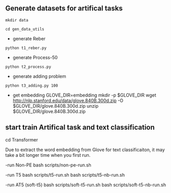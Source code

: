 ## Generate datasets for artifical tasks

```
mkdir data

cd gen_data_utils
```

- generate Reber

```
python t1_reber.py
```

- generate Process-50

```
python t2_process.py
```

- generate adding problem

```
python t3_adding.py 100
```


- get embedding
GLOVE_DIR=embedding
mkdir -p $GLOVE_DIR
wget http://nlp.stanford.edu/data/glove.840B.300d.zip -O $GLOVE_DIR/glove.840B.300d.zip
unzip $GLOVE_DIR/glove.840B.300d.zip

## start train Artifical task and text classification
cd Transformer

Due to extract the word embedding from Glove for text classificaiton, it may take a bit longer time when you first run.

-run Non-PE 
bash scripts/non-pe-run.sh

-run T5
bash scripts/t5-run.sh
bash scripts/t5-nb-run.sh

-run AT5 (soft-t5)
bash scripts/soft-t5-run.sh
bash scripts/soft-t5-nb-run.sh
